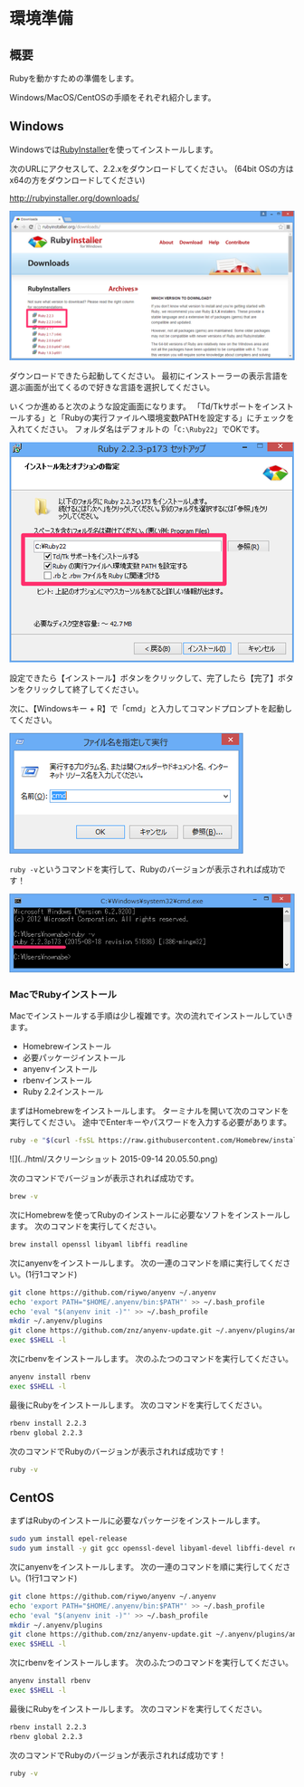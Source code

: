 # 環境準備
## 概要
Rubyを動かすための準備をします。

Windows/MacOS/CentOSの手順をそれぞれ紹介します。

## Windows
Windowsでは[RubyInstaller](http://rubyinstaller.org/)を使ってインストールします。

次のURLにアクセスして、2.2.xをダウンロードしてください。
(64bit OSの方はx64の方をダウンロードしてください)

http://rubyinstaller.org/downloads/

![](01.png)

ダウンロードできたら起動してください。
最初にインストーラーの表示言語を選ぶ画面が出てくるので好きな言語を選択してください。

いくつか進めると次のような設定画面になります。
「Td/Tkサポートをインストールする」と「Rubyの実行ファイルへ環境変数PATHを設定する」にチェックを入れてください。
フォルダ名はデフォルトの「`C:\Ruby22`」でOKです。

![](03.png)

設定できたら【インストール】ボタンをクリックして、完了したら【完了】ボタンをクリックして終了してください。

次に、【Windowsキー + R】で「cmd」と入力してコマンドプロンプトを起動してください。

![](04.png)

`ruby -v`というコマンドを実行して、Rubyのバージョンが表示されれば成功です！

![](05.png)

### MacでRubyインストール
Macでインストールする手順は少し複雑です。次の流れでインストールしていきます。

* Homebrewインストール
* 必要パッケージインストール
* anyenvインストール
* rbenvインストール
* Ruby 2.2インストール

まずはHomebrewをインストールします。
ターミナルを開いて次のコマンドを実行してください。
途中でEnterキーやパスワードを入力する必要があります。

```bash
ruby -e "$(curl -fsSL https://raw.githubusercontent.com/Homebrew/install/master/install)"
```

![](../html/スクリーンショット 2015-09-14 20.05.50.png)

次のコマンドでバージョンが表示されれば成功です。

```bash
brew -v
```

次にHomebrewを使ってRubyのインストールに必要なソフトをインストールします。
次のコマンドを実行してください。

```bash
brew install openssl libyaml libffi readline
```

次にanyenvをインストールします。
次の一連のコマンドを順に実行してください。(1行1コマンド)

```bash
git clone https://github.com/riywo/anyenv ~/.anyenv
echo 'export PATH="$HOME/.anyenv/bin:$PATH"' >> ~/.bash_profile
echo 'eval "$(anyenv init -)"' >> ~/.bash_profile
mkdir ~/.anyenv/plugins
git clone https://github.com/znz/anyenv-update.git ~/.anyenv/plugins/anyenv-update
exec $SHELL -l
```

次にrbenvをインストールします。
次のふたつのコマンドを実行してください。

```bash
anyenv install rbenv
exec $SHELL -l
```

最後にRubyをインストールします。
次のコマンドを実行してください。

```bash
rbenv install 2.2.3
rbenv global 2.2.3
```

次のコマンドでRubyのバージョンが表示されれば成功です！

```bash
ruby -v
```

## CentOS
まずはRubyのインストールに必要なパッケージをインストールします。

```bash
sudo yum install epel-release
sudo yum install -y git gcc openssl-devel libyaml-devel libffi-devel readline-devel zlib-devel gdbm-devel ncurses-devel
```

次にanyenvをインストールします。
次の一連のコマンドを順に実行してください。(1行1コマンド)

```bash
git clone https://github.com/riywo/anyenv ~/.anyenv
echo 'export PATH="$HOME/.anyenv/bin:$PATH"' >> ~/.bash_profile
echo 'eval "$(anyenv init -)"' >> ~/.bash_profile
mkdir ~/.anyenv/plugins
git clone https://github.com/znz/anyenv-update.git ~/.anyenv/plugins/anyenv-update
exec $SHELL -l
```

次にrbenvをインストールします。
次のふたつのコマンドを実行してください。

```bash
anyenv install rbenv
exec $SHELL -l
```

最後にRubyをインストールします。
次のコマンドを実行してください。

```bash
rbenv install 2.2.3
rbenv global 2.2.3
```

次のコマンドでRubyのバージョンが表示されれば成功です！

```bash
ruby -v
```
